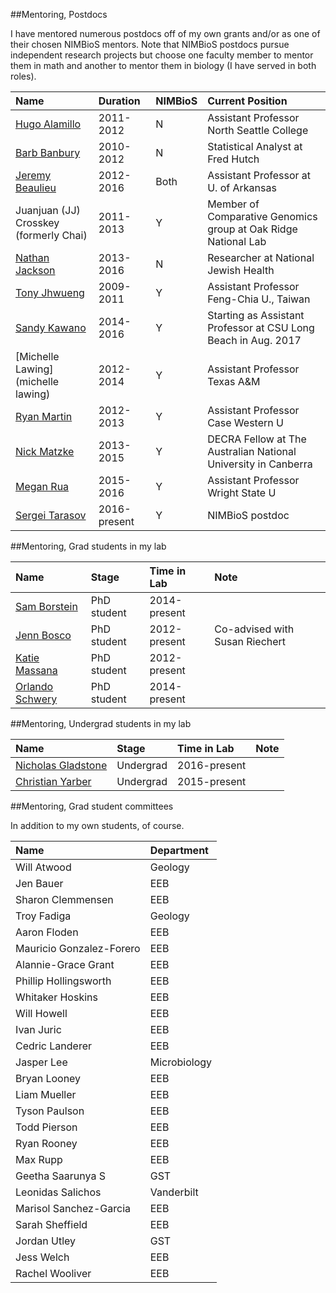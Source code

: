 

##Mentoring, Postdocs

I have mentored numerous postdocs off of my own grants and/or as one of their chosen NIMBioS mentors. Note that NIMBioS postdocs pursue independent research projects but choose one faculty member to mentor them in math and another to mentor them in biology (I have served in both roles).


|Name                                                              |Duration     |NIMBioS |Current Position                                                |
|:-----------------------------------------------------------------|:------------|:-------|:---------------------------------------------------------------|
|[Hugo Alamillo](https://people.northseattle.edu/users/halamillo)  |2011-2012    |N       |Assistant Professor North Seattle College                       |
|[Barb Banbury](https://www.linkedin.com/in/bbanbury)              |2010-2012    |N       |Statistical Analyst at Fred Hutch                               |
|[Jeremy Beaulieu](http://www.jeremybeaulieu.org/)                 |2012-2016    |Both    |Assistant Professor at U. of Arkansas                           |
|Juanjuan (JJ) Crosskey (formerly Chai)                            |2011-2013    |Y       |Member of Comparative Genomics group at Oak Ridge National Lab  |
|[Nathan Jackson](http://nathandjackson.com/)                      |2013-2016    |N       |Researcher at National Jewish Health                            |
|[Tony Jhwueng](http://www.tonyjhwueng.info/)                      |2009-2011    |Y       |Assistant Professor Feng-Chia U., Taiwan                        |
|[Sandy Kawano](http://sandykawano.weebly.com/)                    |2014-2016    |Y       |Starting as Assistant Professor at  CSU Long Beach in Aug. 2017 |
|[Michelle Lawing](michelle lawing)                                |2012-2014    |Y       |Assistant Professor Texas A&M                                   |
|[Ryan Martin](http://www.martinevolutionaryecologylab.com)        |2012-2013    |Y       |Assistant Professor Case Western U                              |
|[Nick Matzke](http://nickmatzke.weebly.com)                       |2013-2015    |Y       |DECRA Fellow at The Australian National University in Canberra  |
|[Megan Rua](https://meganrua.wordpress.com)                       |2015-2016    |Y       |Assistant Professor Wright State U                              |
|[Sergei Tarasov](https://sites.google.com/site/starasovresearch/) |2016-present |Y       |NIMBioS postdoc                                                 |


##Mentoring, Grad students in my lab

 


|Name                                                                 |Stage       |Time in Lab  |Note                           |
|:--------------------------------------------------------------------|:-----------|:------------|:------------------------------|
|[Sam Borstein](https://fish4thought.wordpress.com/)                  |PhD student |2014-present |                               |
|[Jenn Bosco](https://sites.google.com/site/jenniferboscoinfo/home)   |PhD student |2012-present |Co-advised with Susan Riechert |
|[Katie Massana](https://sites.google.com/site/kathrynamassana/home)  |PhD student |2012-present |                               |
|[Orlando Schwery](https://sites.google.com/site/orlandoschwery/home) |PhD student |2014-present |                               |


##Mentoring, Undergrad students in my lab

 


|Name                                                                      |Stage     |Time in Lab  |Note |
|:-------------------------------------------------------------------------|:---------|:------------|:----|
|[Nicholas Gladstone](https://twitter.com/gladstone_scott)                 |Undergrad |2016-present |     |
|[Christian Yarber](https://www.researchgate.net/profile/Christian_Yarber) |Undergrad |2015-present |     |


##Mentoring, Grad student committees

In addition to my own students, of course.


|Name                     |Department   |
|:------------------------|:------------|
|Will Atwood              |Geology      |
|Jen Bauer                |EEB          |
|Sharon Clemmensen        |EEB          |
|Troy Fadiga              |Geology      |
|Aaron Floden             |EEB          |
|Mauricio Gonzalez-Forero |EEB          |
|Alannie-Grace Grant      |EEB          |
|Phillip Hollingsworth    |EEB          |
|Whitaker Hoskins         |EEB          |
|Will Howell              |EEB          |
|Ivan Juric               |EEB          |
|Cedric Landerer          |EEB          |
|Jasper Lee               |Microbiology |
|Bryan Looney             |EEB          |
|Liam Mueller             |EEB          |
|Tyson Paulson            |EEB          |
|Todd Pierson             |EEB          |
|Ryan Rooney              |EEB          |
|Max Rupp                 |EEB          |
|Geetha Saarunya S        |GST          |
|Leonidas Salichos        |Vanderbilt   |
|Marisol Sanchez-Garcia   |EEB          |
|Sarah Sheffield          |EEB          |
|Jordan Utley             |GST          |
|Jess Welch               |EEB          |
|Rachel Wooliver          |EEB          |
